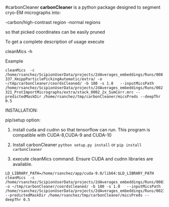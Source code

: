 #carbonCleaner
**carbonCleaner** is a python package designed to segment cryo-EM micrographs into:

  -carbon/high-contrast region 
  -normal regions
  
so that picked coordinates can be easily pruned

To get a complete description of usage execute

cleanMics -h

Example

`cleanMics  -c /home/rsanchez/ScipionUserData/projects/2dAverages_embeddings/Runs/008337_XmippParticlePickingAutomatic/extra/ -o ~/tmp/carbonCleaner/coordsCleaned/ -b 180 -s 1.0   --inputMicsPath  /home/rsanchez/ScipionUserData/projects/2dAverages_embeddings/Runs/002321_ProtImportMicrographs/extra/stack_0002_2x_SumCorr.mrc --predictedMaskDir /home/rsanchez/tmp/carbonCleaner/micsPreds --deepThr 0.5`


INSTALLATION:

pip/setup option:

1) install cuda and cudnn so that tensorflow can run. This program is compatible
   with CUDA-8,CUDA-9 and CUDA-10

2) Install carbonCleaner
`python setup.py install`
  or
`pip install carbonCleaner`

3) execute cleanMics command. Ensure CUDA and cudnn libraries are available.

```
LD_LIBRARY_PATH=/home/rsanchez/app/cuda-9.0/lib64:$LD_LIBRARY_PATH
cleanMics  -c /home/rsanchez/ScipionUserData/projects/2dAverages_embeddings/Runs/008337_XmippParticlePickingAutomatic/extra/ -o ~/tmp/carbonCleaner/coordsCleaned/ -b 180 -s 1.0   --inputMicsPath  /home/rsanchez/ScipionUserData/projects/2dAverages_embeddings/Runs/002321_ProtImportMicrographs/extra/stack_0002_2x_SumCorr.mrc --predictedMaskDir /home/rsanchez/tmp/carbonCleaner/micsPreds --deepThr 0.5
```

